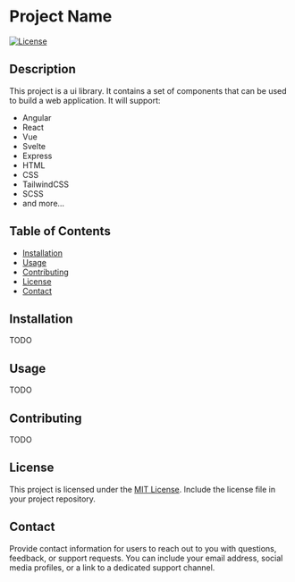 # Project Name

[![License](https://img.shields.io/badge/license-MIT-blue.svg)](LICENSE)

## Description

This project is a ui library.
It contains a set of components that can be used to build a web application.
It will support:

- Angular
- React
- Vue
- Svelte
- Express
- HTML
- CSS
- TailwindCSS
- SCSS
- and more...

## Table of Contents

- [Installation](#installation)
- [Usage](#usage)
- [Contributing](#contributing)
- [License](#license)
- [Contact](#contact)

## Installation

TODO

## Usage

TODO

## Contributing

TODO

## License

This project is licensed under the [MIT License](LICENSE). Include the license file in your project repository.

## Contact

Provide contact information for users to reach out to you with questions, feedback, or support requests. You can include your email address, social media profiles, or a link to a dedicated support channel.
